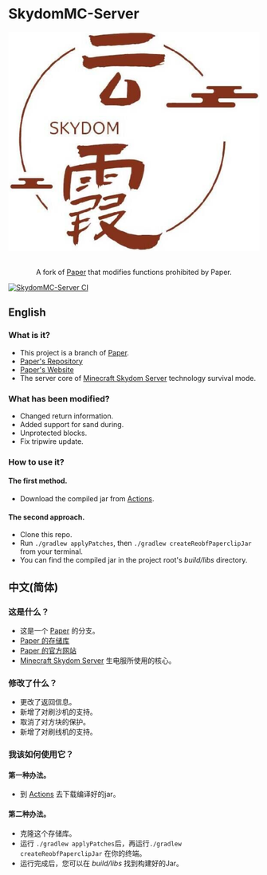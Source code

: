 # SkydomMC-Server

<div align=center>
    <img src="./Skydom.png">
    <br /><br />
    <p>A fork of <a href="https://Github.com/PaperMC/Paper">Paper</a> that modifies functions prohibited by Paper.</p>
</div>

[![SkydomMC-Server CI](https://Github.com/SkydomGroup/SkydomMC-Server/actions/workflows/build.yml/badge.svg)](https://Github.com/SkydomGroup/SkydomMC-Server/actions/workflows/build.yml/)

## English

### What is it?

* This project is a branch of [Paper](https://Papermc.io/Software/Paper).
* [Paper's Repository](https://Github.com/PaperMC/Paper/)
* [Paper's Website](https://PaperMc.io/Software/Paper)
* The server core of [Minecraft Skydom Server](https://www.Skydom.org/) technology survival mode.

### What has been modified?

* Changed return information.
* Added support for sand during.
* Unprotected blocks.
* Fix tripwire update.

### How to use it?

#### The first method.
* Download the compiled jar from [Actions](https://Github.com/SkydomGroup/SkydomMC-Server/actions/workflows/build.yml).

#### The second approach.
* Clone this repo.
* Run `./gradlew applyPatches`, then `./gradlew createReobfPaperclipJar` from your terminal.
* You can find the compiled jar in the project root's *build/libs* directory.


## 中文(简体)

### 这是什么？

* 这是一个 [Paper](https://PaperMc.io/Software/Paper) 的分支。
* [Paper 的存储库](https://Github.com/PaperMC/Paper/)
* [Paper 的官方网站](https://PaperMc.io/Software/Paper)
* [Minecraft Skydom Server](https://www.Skydom.org/) 生电服所使用的核心。

### 修改了什么？

* 更改了返回信息。
* 新增了对刷沙机的支持。
* 取消了对方块的保护。
* 新增了对刷线机的支持。

### 我该如何使用它？

#### 第一种办法。
* 到 [Actions](https://github.com/SkydomGroup/SkydomMC-Server/actions/workflows/build.yml) 去下载编译好的jar。

#### 第二种办法。
* 克隆这个存储库。
* 运行 `./gradlew applyPatches`后，再运行`./gradlew createReobfPaperclipJar` 在你的终端。
* 运行完成后，您可以在 *build/libs* 找到构建好的Jar。

